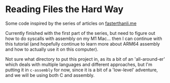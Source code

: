 # Reading Files the Hard Way

Some code inspired by the series of articles on
[fasterthanli.me](fasterthanli.me)

Currently finished with the first part of the series, but need to figure out
how to do syscalls with assembly on my M1 Mac... then I can continue with this
tutorial (and hopefully continue to learn more about ARM64 assembly and how to
actually use it on this computer).

Not sure what directory to put this project in, as its a bit of an
'all-around-er' which deals with multiple languages and different approaches,
but I'm putting it in `c-assembly` for now, since it is a bit of a 'low-level'
adventure, and we will be using both C and assembly.
